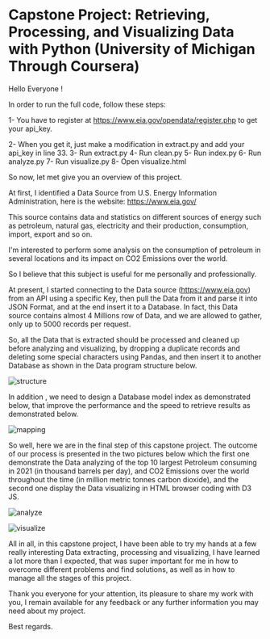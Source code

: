 # Capstone Project: Retrieving, Processing, and Visualizing Data with Python (University of Michigan Through Coursera)

Hello Everyone !

In order to run the full code, follow these steps:

1- You have to register at https://www.eia.gov/opendata/register.php to get your api_key.

2- When you get it, just make a modification in extract.py and add your api_key in line 33. 
3- Run extract.py
4- Run clean.py
5- Run index.py
6- Run analyze.py
7- Run visualize.py
8- Open visualize.html

So now, let met give you an overview of this project. 

At first, I identified a Data Source from U.S. Energy Information Administration, here is the website:  https://www.eia.gov/

This source contains data and statistics on different sources of energy such as petroleum, natural gas, electricity and their production, consumption, import, export and so on.

I'm interested to perform some analysis on the consumption of petroleum in several locations and its impact on CO2 Emissions over the world.

So I believe that this subject is useful for me personally and professionally. 

At present, I started connecting to the Data source (https://www.eia.gov) from an API using a specific Key, then pull the Data from it and parse it into JSON Format, and at the end insert it to a Database. In fact, this Data source contains almost 4 Millions row of Data, and we are allowed to gather, only up to 5000 records per request.

So, all the Data that is extracted should be processed and cleaned up before analyzing and visualizing, by dropping a duplicate records and deleting some special characters using Pandas, and then insert it to another Database as shown in the Data program structure below. 

![structure](https://user-images.githubusercontent.com/124156831/216390196-00991b2d-7d8e-4e66-9097-d69488b05131.png)

In addition , we need to design a Database model index as demonstrated below, that improve the performance and the speed to retrieve results as demonstrated below.

![mapping](https://user-images.githubusercontent.com/124156831/216390389-2ed058aa-536d-4ddb-99f7-420a7495ce18.png)

So well, here we are in the final step of this capstone project. The outcome of our process is presented in the two pictures below which the first one demonstrate the Data analyzing of the top 10 largest Petroleum consuming in 2021 (in thousand barrels per day), and CO2 Emissions over the world throughout the time (in million metric tonnes carbon dioxide), and the second one display the Data visualizing in HTML browser coding with D3 JS.

![analyze](https://user-images.githubusercontent.com/124156831/216390484-265b111c-cb4b-4641-bed6-f5fd49067f51.png)

![visualize](https://user-images.githubusercontent.com/124156831/216390566-d1920bf1-87b4-4d78-b20b-ca900c118d23.png)

All in all,  in this capstone project, I have been able to try my hands at a few really interesting Data extracting, processing and visualizing, I have learned a lot more than I expected, that was super important for me in how to overcome different problems and find solutions, as well as in how to manage all the stages of this project. 

Thank you everyone for your attention, its pleasure to share my work with you, I remain available for any feedback or any further information you may need about my project.

Best regards. 




